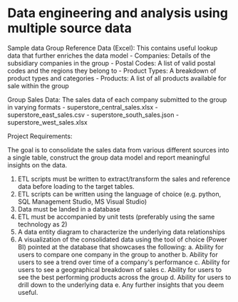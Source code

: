 # Data engineering and analysis using multiple source data

Sample data
Group Reference Data (Excel): This contains useful lookup data that further enriches the data model
	- Companies: Details of the subsidiary companies in the group
	- Postal Codes: A list of valid postal codes and the regions they belong to
	- Product Types: A breakdown of product types and categories
	- Products: A list of all products available for sale within the group

Group Sales Data: The sales data of each company submitted to the group in varying formats
	- superstore_central_sales.xlsx
	- superstore_east_sales.csv
	- superstore_south_sales.json
	- superstore_west_sales.xlsx

Project Requirements:

The goal is to consolidate the sales data from various different sources into a single table, construct the group data model and report meaningful insights on the data.

1. ETL scripts must be written to extract/transform the sales and reference data before loading to the target tables.
2. ETL scripts can be written using the language of choice (e.g. python, SQL Management Studio, MS Visual Studio)
3. Data must be landed in a database
4. ETL must be accompanied by unit tests (preferably using the same technology as 2)
5. A data entity diagram to characterize the underlying data relationships
6. A visualization of the consolidated data using the tool of choice (Power BI) pointed at the database that showcases the following:
	a. Ability for users to compare one company in the group to another
	b. Ability for users to see a trend over time of a company's performance
	c. Ability for users to see a geographical breakdown of sales
	c. Ability for users to see the best performing products across the group
	d. Ability for users to drill down to the underlying data
	e. Any further insights that you deem useful.
